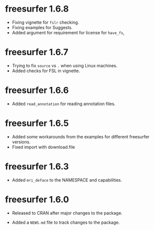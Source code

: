 # freesurfer 1.6.8

* Fixing vignette for `fslr` checking.
* Fixing examples for Suggests.
* Added argument for requirement for license for `have_fs`, 

# freesurfer 1.6.7

* Trying to fix `source` vs `.` when using Linux machines.
* Added checks for FSL in vignette.

# freesurfer 1.6.6

* Added `read_annotation` for reading annotation files.

# freesurfer 1.6.5

* Added some workarounds from the examples for different freesurfer versions.
* Fixed import with download.file

# freesurfer 1.6.3

* Added `mri_deface` to the NAMESPACE and capabilities.

# freesurfer 1.6.0

* Released to CRAN after major changes to the package. 

* Added a `NEWS.md` file to track changes to the package.



